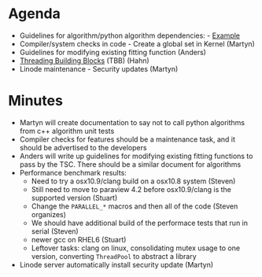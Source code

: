 Agenda
======
* Guidelines for algorithm/python algorithm dependencies: - [Example](http://trac.mantidproject.org/mantid/ticket/10341)
* Compiler/system checks in code - Create a global set in Kernel (Martyn)
* Guidelines for modifying existing fitting function (Anders)
* [Threading Building Blocks](https://www.threadingbuildingblocks.org/) (TBB) (Hahn)
* Linode maintenance - Security updates (Martyn)

Minutes
=======
* Martyn will create documentation to say not to call python algorithms from c++ algorithm unit tests
* Compiler checks for features should be a maintenance task, and it should be advertised to the developers
* Anders will write up guidelines for modifying existing fitting functions to pass by the TSC. There should be a similar document for algorithms
* Performance benchmark results:
  * Need to try a osx10.9/clang build on a osx10.8 system (Steven)
  * Still need to move to paraview 4.2 before osx10.9/clang is the supported version (Stuart)
  * Change the `PARALLEL_*` macros and then all of the code (Steven organizes)
  * We should have additional build of the performace tests that run in serial (Steven)
  * newer gcc on RHEL6 (Stuart)
  * Leftover tasks: clang on linux, consolidating mutex usage to one version, converting `ThreadPool` to abstract a library
* Linode server automatically install security update (Martyn)
